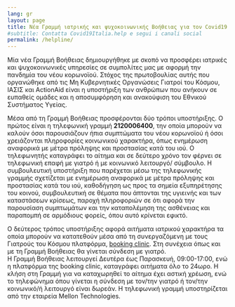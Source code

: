 ```yaml
---
lang: gr
layout: page
title: Νέα Γραμμή ιατρικής και ψυχοκοινωνικής Βοήθειας για τον Covid19 
#subtitle: Contatta Covid19Italia.help e segui i canali social
permalink: /helpline/
---
```


<div>
	<p>
		Μία νέα Γραμμή Βοήθειας δημιουργήθηκε με σκοπό να προσφέρει ιατρικές και ψυχοκοινωνικές υπηρεσίες σε συμπολίτες μας με αφορμή την πανδημία του νέου κορωνοϊού. Στόχος της πρωτοβουλίας αυτής που οργανώθηκε από τις Μη Κυβερνητικές Οργανώσεις Γιατροί του Κόσμου, ΙΑΣΙΣ και ActionAid είναι η υποστήριξη των ανθρώπων που ανήκουν σε ευπαθείς ομάδες και η αποσυμφόρηση και ανακούφιση του Εθνικού Συστήματος Υγείας.
	</p>
	<p>
		Μέσα από τη Γραμμή Βοήθειας προσφέρονται δύο τρόποι υποστήριξης. Ο πρώτος είναι η τηλεφωνική γραμμή <b>2120006400</b>, την οποία μπορούν να καλούν όσοι παρουσιάζουν ήπια συμπτώματα του νέου κορωνοϊού ή όσοι χρειάζονται πληροφορίες κοινωνικού χαρακτήρα, όπως ενημέρωση αναφορικά με μέτρα πρόληψης και προστασίας κατά του ιού. Ο τηλεφωνητής καταγράφει το αίτημα και σε δεύτερο χρόνο τον φέρνει σε τηλεφωνική επαφή με γιατρό ή με κοινωνικό λειτουργό/ σύμβουλο. Η συμβουλευτική υποστήριξη που παρέχεται μέσω της τηλεφωνικής γραμμής σχετίζεται με ενημέρωση αναφορικά με μέτρα πρόληψης και προστασίας κατά του ιού, καθοδήγηση ως προς τα σημεία εξυπηρέτησης του κοινού, συμβουλευτική σε θέματα που άπτονται της υγιεινής και των καταστάσεων κρίσεως, παροχή πληροφοριών σε ότι αφορά την παρουσίαση συμπτωμάτων και την καταπολέμηση της ασθένειας και παραπομπή σε αρμόδιους φορείς, όπου αυτό κρίνεται εφικτό.
	</p>
	<p>
		Ο δεύτερος τρόπος υποστήριξης αφορά αιτήματα ιατρικού χαρακτήρα τα οποία μπορούν να κατατεθούν μέσα από τη συνεργαζόμενη με τους Γιατρούς του Κόσμου πλατφόρμα, <a href="https://www.bookingclinic.com/el">booking clinic</a>. Στη συνέχεια όπως και με τη Γραμμή Βοήθειας θα γίνεται σύνδεση με γιατρό.
		<br>
		Η Γραμμή Βοήθειας λειτουργεί Δευτέρα έως Παρασκευή, 09:00-17:00, ενώ η πλατφόρμα της booking clinic, καταγράφει αιτήματα όλο το 24ωρο. H κλήση στη Γραμμή για να καταχωρηθεί το αίτημα έχει αστική χρέωση, ενώ το τηλεφώνημα όπου γίνεται η σύνδεση με τον/την γιατρό ή τον/την κοινωνικό/ή λειτουργό είναι δωρεάν. Η τηλεφωνική γραμμή υποστηρίζεται από την εταιρεία Mellon Technologies.
	</p>
</div>
